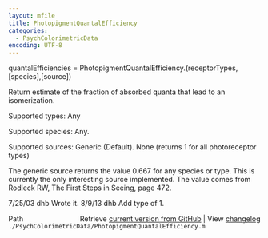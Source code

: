```yaml
---
layout: mfile
title: PhotopigmentQuantalEfficiency
categories:
  - PsychColorimetricData
encoding: UTF-8
---
```


 quantalEfficiencies = PhotopigmentQuantalEfficiency.(receptorTypes,[species],[source])

 Return estimate of the fraction of absorbed quanta that lead to an isomerization.

 Supported types:
   Any

 Supported species:
        Any.

 Supported sources:
    Generic (Default).
   None (returns 1 for all photoreceptor types)

 The generic source returns the value 0.667 for any species or type.  This
 is currently the only interesting source implemented.  The value comes from
 Rodieck RW, The First Steps in Seeing, page 472.

 7/25/03  dhb  Wrote it.
 8/9/13   dhb  Add type of 1.


<div class="code_header" style="text-align:right;">
  <span style="float:left;">Path&nbsp;&nbsp;</span> <span class="counter">Retrieve <a href=
  "https://raw.github.com/Psychtoolbox-3/Psychtoolbox-3/beta/./PsychColorimetricData/PhotopigmentQuantalEfficiency.m">current version from GitHub</a> | View <a href=
  "https://github.com/Psychtoolbox-3/Psychtoolbox-3/commits/beta/./PsychColorimetricData/PhotopigmentQuantalEfficiency.m">changelog</a></span>
</div>
<div class="code">
  <code>./PsychColorimetricData/PhotopigmentQuantalEfficiency.m</code>
</div>
